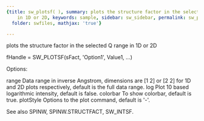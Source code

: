 ```yaml
---
{title: sw_plotsf( ), summary: plots the structure factor in the selected Q range
    in 1D or 2D, keywords: sample, sidebar: sw_sidebar, permalink: sw_plotsf.html,
  folder: swfiles, mathjax: 'true'}

---
```

plots the structure factor in the selected Q range in 1D or 2D
 
fHandle = SW_PLOTSF(sFact, 'Option1', Value1, ...)
 
Options:
 
range     Data range in inverse Angstrom, dimensions are [1 2] or [2 2]
          for 1D and 2D plots respectively, default is the full data
          range.
log       Plot 10 based logarithmic intensity, default is false.
colorbar  To show colorbar, default is true.
plotStyle Options to the plot command, default is '-'.
 
See also SPINW, SPINW.STRUCTFACT, SW_INTSF.
 

